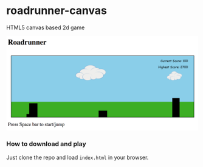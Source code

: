 # roadrunner-canvas
HTML5 canvas based 2d game

![Roadrunner](images/screenshot.png)
### How to download and play
Just clone the repo and load `index.html` in your browser.
